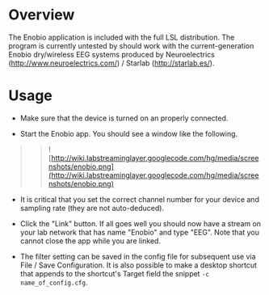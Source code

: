 # Overview #

The Enobio application is included with the full LSL distribution. The program is currently untested by should work with the current-generation Enobio dry/wireless EEG systems produced by Neuroelectrics (http://www.neuroelectrics.com/) / Starlab (http://starlab.es/).


# Usage #
  * Make sure that the device is turned on an properly connected.

  * Start the Enobio app. You should see a window like the following.
> > ![http://wiki.labstreaminglayer.googlecode.com/hg/media/screenshots/enobio.png](http://wiki.labstreaminglayer.googlecode.com/hg/media/screenshots/enobio.png)

  * It is critical that you set the correct channel number for your device and sampling rate (they are not auto-deduced).

  * Click the "Link" button. If all goes well you should now have a stream on your lab network that has name "Enobio" and type "EEG". Note that you cannot close the app while you are linked.

  * The filter setting can be saved in the config file for subsequent use via File / Save Configuration. It is also possible to make a desktop shortcut that appends to the shortcut's Target field the snippet `-c name_of_config.cfg`.
